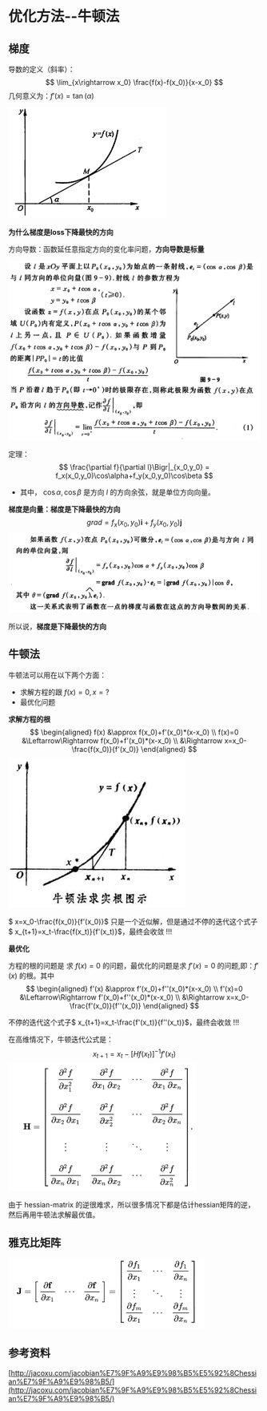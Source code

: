# 优化方法--牛顿法



## 梯度

导数的定义（斜率）：
$$
\lim_{x\rightarrow x_0} \frac{f(x)-f(x_0)}{x-x_0}
$$
几何意义为：$f'(x) = \tan(\alpha)$

![](../imgs/daoshu-1.png)

**为什么梯度是loss下降最快的方向**

方向导数：函数延任意指定方向的变化率问题，**方向导数是标量**

![](../imgs/fangxiang-daoshu-2.png)



定理：
$$
\frac{\partial f}{\partial l}\Bigr|_{x_0,y_0} = f_x(x_0,y_0)\cos\alpha+f_y(x_0,y_0)\cos\beta
$$


* 其中， $\cos\alpha, \cos\beta$ 是方向 $l$ 的方向余弦，就是单位方向向量。



**梯度是向量：梯度是下降最快的方向**
$$
grad = f_x(x_0,y_0)\mathbf i+f_y(x_0,y_0)\mathbf j
$$
![](../imgs/fangxiang-daoshu-3.png)

所以说，**梯度是下降最快的方向**



## 牛顿法

牛顿法可以用在以下两个方面：

* 求解方程的跟 $f(x)=0, x=?$
* 最优化问题

**求解方程的根**
$$
\begin{aligned}
f(x) &\approx f(x_0)+f'(x_0)*(x-x_0) \\
f(x)=0 &\Leftarrow\Rightarrow  f(x_0)+f'(x_0)*(x-x_0) \\
&\Rightarrow x=x_0-\frac{f(x_0)}{f'(x_0)}
\end{aligned}
$$
![](../imgs/newton-1.jpg)

$ x=x_0-\frac{f(x_0)}{f'(x_0)}$ 只是一个近似解，但是通过不停的迭代这个式子$ x_{t+1}=x_t-\frac{f(x_t)}{f'(x_t)}$，最终会收敛 !!!



**最优化**

方程的根的问题是 求 $f(x)=0$ 的问题，最优化的问题是求 $f'(x)=0$ 的问题,即：$f'(x)$ 的根。其中
$$
\begin{aligned}
f'(x) &\approx f’(x_0)+f''(x_0)*(x-x_0) \\
f'(x)=0 &\Leftarrow\Rightarrow  f'(x_0)+f''(x_0)*(x-x_0) \\
&\Rightarrow x=x_0-\frac{f'(x_0)}{f''(x_0)}
\end{aligned}
$$

不停的迭代这个式子$ x_{t+1}=x_t-\frac{f'(x_t)}{f''(x_t)}$，最终会收敛 !!!

在高维情况下，牛顿迭代公式是：
$$
x_{t+1} = x_t - \Bigr[Hf(x_t)\Bigr]^{-1}f'(x_t)
$$
![](../imgs/hessian-mmatrix.png)

由于 hessian-matrix 的逆很难求，所以很多情况下都是估计hessian矩阵的逆，然后再用牛顿法求解最优值。



## 雅克比矩阵



![](../imgs/jacobian-matrix.png)






## 参考资料

[http://jacoxu.com/jacobian%E7%9F%A9%E9%98%B5%E5%92%8Chessian%E7%9F%A9%E9%98%B5/](http://jacoxu.com/jacobian%E7%9F%A9%E9%98%B5%E5%92%8Chessian%E7%9F%A9%E9%98%B5/)





